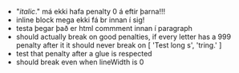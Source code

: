 - "<i>italic</i>." má ekki hafa penalty 0 á eftir þarna!!!
- inline block mega ekki fá br innan í sig!
- testa þegar það er html commment innan í paragraph
- should actually break on good penalties, if every letter has a 999 penalty after it it should never break on [ 'Test long s', 'tring.' ]
- test that penalty after a glue is respected
- should break even when lineWidth is 0
